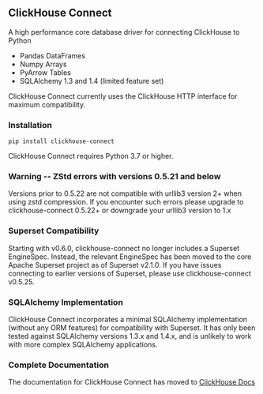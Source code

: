 ## ClickHouse Connect

A high performance core database driver for connecting ClickHouse to Python
* Pandas DataFrames
* Numpy Arrays
* PyArrow Tables
* SQLAlchemy 1.3 and 1.4 (limited feature set)

ClickHouse Connect currently uses the ClickHouse HTTP interface for maximum compatibility.  


### Installation

```
pip install clickhouse-connect
```

ClickHouse Connect requires Python 3.7 or higher. 


### Warning -- ZStd errors with versions 0.5.21 and below
Versions prior to 0.5.22 are not compatible with urllib3 version 2+ when using zstd compression.  If you encounter
such errors please upgrade to clickhouse-connect 0.5.22+ or downgrade your urllib3 version to 1.x


### Superset Compatibility
Starting with v0.6.0, clickhouse-connect no longer includes a Superset EngineSpec.  Instead, the relevant EngineSpec
has been moved to the core Apache Superset project as of Superset v2.1.0.  If you have issues connecting to earlier
versions of Superset, please use clickhouse-connect v0.5.25.


### SQLAlchemy Implementation
ClickHouse Connect incorporates a minimal SQLAlchemy implementation (without any ORM features) for compatibility with
Superset.  It has only been tested against SQLAlchemy versions 1.3.x and 1.4.x, and is unlikely to work with more
complex SQLAlchemy applications.


### Complete Documentation
The documentation for ClickHouse Connect has moved to
[ClickHouse Docs](https://clickhouse.com/docs/en/integrations/language-clients/python/intro) 


 
